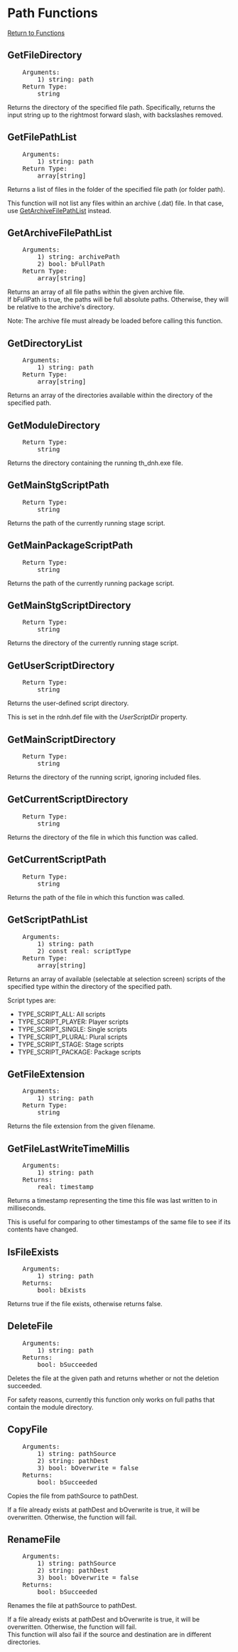 ﻿# Path Functions

[Return to Functions](../functions.html)

## GetFileDirectory
<pre>
    Arguments:
        1) string: path
    Return Type:
        string
</pre>
Returns the directory of the specified file path. Specifically, returns the input string up to the rightmost forward slash, with backslashes removed.

## GetFilePathList
<pre>
    Arguments:
        1) string: path
    Return Type:
        array[string]
</pre>
Returns a list of files in the folder of the specified file path (or folder path).

This function will not list any files within an archive (.dat) file. In that case, use [GetArchiveFilePathList](#getarchivefilepathlist) instead.

## GetArchiveFilePathList
<pre>
    Arguments:
        1) string: archivePath
        2) bool: bFullPath
    Return Type:
        array[string]
</pre>
Returns an array of all file paths within the given archive file.\
If bFullPath is true, the paths will be full absolute paths. Otherwise, they will be relative to the archive's directory. 

Note: The archive file must already be loaded before calling this function.

## GetDirectoryList
<pre>
    Arguments:
        1) string: path
    Return Type:
        array[string]
</pre>
Returns an array of the directories available within the directory of the specified path.

## GetModuleDirectory
<pre>
    Return Type:
        string
</pre>
Returns the directory containing the running th_dnh.exe file.

## GetMainStgScriptPath
<pre>
    Return Type:
        string
</pre>
Returns the path of the currently running stage script.

## GetMainPackageScriptPath
<pre>
    Return Type:
        string
</pre>
Returns the path of the currently running package script.

## GetMainStgScriptDirectory
<pre>
    Return Type:
        string
</pre>
Returns the directory of the currently running stage script.

## GetUserScriptDirectory
<pre>
    Return Type:
        string
</pre>
Returns the user-defined script directory.

This is set in the rdnh.def file with the *UserScriptDir* property.

## GetMainScriptDirectory
<pre>
    Return Type:
        string
</pre>
Returns the directory of the running script, ignoring included files.

## GetCurrentScriptDirectory
<pre>
    Return Type:
        string
</pre>
Returns the directory of the file in which this function was called.

## GetCurrentScriptPath
<pre>
    Return Type:
        string
</pre>
Returns the path of the file in which this function was called.

## GetScriptPathList
<pre>
    Arguments:
        1) string: path
        2) const real: scriptType
    Return Type:
        array[string]
</pre>
Returns an array of available (selectable at selection screen) scripts of the specified type within the directory of the specified path.

Script types are:
- TYPE_SCRIPT_ALL: All scripts
- TYPE_SCRIPT_PLAYER: Player scripts
- TYPE_SCRIPT_SINGLE: Single scripts
- TYPE_SCRIPT_PLURAL: Plural scripts
- TYPE_SCRIPT_STAGE: Stage scripts
- TYPE_SCRIPT_PACKAGE: Package scripts

## GetFileExtension
<pre>
    Arguments:
        1) string: path
    Return Type:
        string
</pre>
Returns the file extension from the given filename.

## GetFileLastWriteTimeMillis
<pre>
    Arguments:
        1) string: path
    Returns:
        real: timestamp
</pre>
Returns a timestamp representing the time this file was last written to in milliseconds.

This is useful for comparing to other timestamps of the same file to see if its contents have changed.

## IsFileExists
<pre>
    Arguments:
        1) string: path
    Returns:
        bool: bExists
</pre>
Returns true if the file exists, otherwise returns false.

## DeleteFile
<pre>
    Arguments:
        1) string: path
    Returns:
        bool: bSucceeded
</pre>
Deletes the file at the given path and returns whether or not the deletion succeeded.

For safety reasons, currently this function only works on full paths that contain the module directory.

## CopyFile
<pre>
    Arguments:
        1) string: pathSource
        2) string: pathDest
        3) bool: bOverwrite = false
    Returns:
        bool: bSucceeded
</pre>
Copies the file from pathSource to pathDest.

If a file already exists at pathDest and bOverwrite is true, it will be overwritten. Otherwise, the function will fail.

## RenameFile
<pre>
    Arguments:
        1) string: pathSource
        2) string: pathDest
        3) bool: bOverwrite = false
    Returns:
        bool: bSucceeded
</pre>
Renames the file at pathSource to pathDest.

If a file already exists at pathDest and bOverwrite is true, it will be overwritten. Otherwise, the function will fail.\
This function will also fail if the source and destination are in different directories.